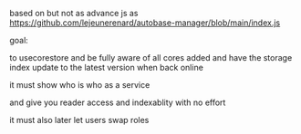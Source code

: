 based on but not as advance js as https://github.com/lejeunerenard/autobase-manager/blob/main/index.js

goal:

to usecorestore and be fully aware of all cores added and have the storage index update to the latest version when back online

it must show who is who as a service

and give you reader access and indexablity with no effort

it must also later let users swap roles
